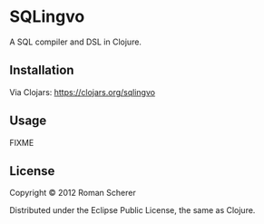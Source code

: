 # SQLingvo

A SQL compiler and DSL in Clojure.

## Installation

Via Clojars: https://clojars.org/sqlingvo

## Usage

FIXME

## License

Copyright © 2012 Roman Scherer

Distributed under the Eclipse Public License, the same as Clojure.
